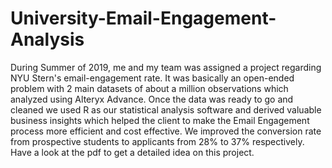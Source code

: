 # University-Email-Engagement-Analysis
During Summer of 2019, me and my team was assigned a project regarding NYU Stern's email-engagement rate. It was basically an open-ended problem with 2 main datasets of about a million observations which analyzed using Alteryx Advance. Once the data was ready to go and cleaned we used R as our statistical analysis software and derived valuable business insights which helped the client to make the Email Engagement process more efficient and cost effective. We improved the conversion rate from prospective students to applicants from 28% to 37% respectively.
Have a look at the pdf to get a detailed idea on this project.
